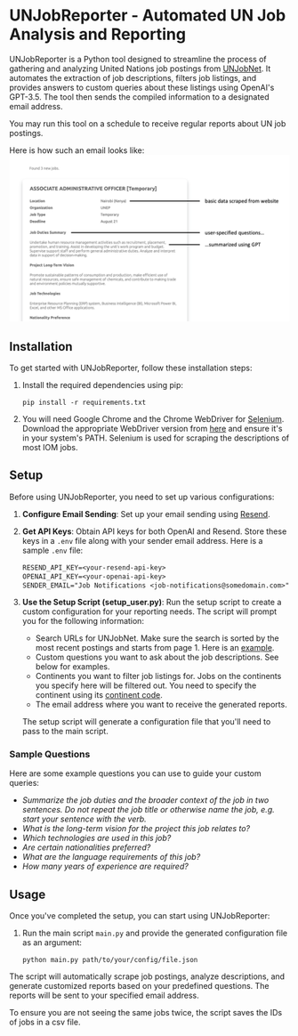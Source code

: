 # UNJobReporter - Automated UN Job Analysis and Reporting

UNJobReporter is a Python tool designed to streamline the process of gathering and analyzing United Nations job postings from [UNJobNet](https://www.unjobnet.org). It automates the extraction of job descriptions, filters job listings, and provides answers to custom queries about these listings using OpenAI's GPT-3.5. The tool then sends the compiled information to a designated email address.

You may run this tool on a schedule to receive regular reports about UN job postings.

Here is how such an email looks like:
![Sample Email Screenshot](readme_image/sample_email.png)

## Installation

To get started with UNJobReporter, follow these installation steps:

1. Install the required dependencies using pip:
   ```
   pip install -r requirements.txt
   ```

2. You will need Google Chrome and the Chrome WebDriver for [Selenium](https://pypi.org/project/selenium/). Download the appropriate WebDriver version from [here](https://googlechromelabs.github.io/chrome-for-testing/) and ensure it's in your system's PATH. Selenium is used for scraping the descriptions of most IOM jobs.

## Setup

Before using UNJobReporter, you need to set up various configurations:

1. **Configure Email Sending**:
   Set up your email sending using [Resend](https://resend.com/overview).

2. **Get API Keys**:
   Obtain API keys for both OpenAI and Resend. Store these keys in a `.env` file along with your sender email address. Here is a sample `.env` file:
    ```
    RESEND_API_KEY=<your-resend-api-key>
    OPENAI_API_KEY=<your-openai-api-key>
    SENDER_EMAIL="Job Notifications <job-notifications@somedomain.com>"
    ```

3. **Use the Setup Script (setup_user.py)**:
   Run the setup script to create a custom configuration for your reporting needs. The script will prompt you for the following information:
   - Search URLs for UNJobNet. Make sure the search is sorted by the most recent postings and starts from page 1. Here is an [example](https://www.unjobnet.org/jobs?occupations%5B0%5D=6&levels%5B0%5D=Entry+Professional&keywords=&locations%5B0%5D=&orderby=recent&page=1).
   - Custom questions you want to ask about the job descriptions. See below for examples.
   - Continents you want to filter job listings for. Jobs on the continents you specify here will be filtered out. You need to specify the continent using its [continent code](https://country-code.cl).
   - The email address where you want to receive the generated reports.

   The setup script will generate a configuration file that you'll need to pass to the main script.

### Sample Questions

Here are some example questions you can use to guide your custom queries:

- _Summarize the job duties and the broader context of the job in two sentences. Do not repeat the job title or otherwise name the job, e.g. start your sentence with the verb._
- _What is the long-term vision for the project this job relates to?_
- _Which technologies are used in this job?_
- _Are certain nationalities preferred?_
- _What are the language requirements of this job?_
- _How many years of experience are required?_

## Usage

Once you've completed the setup, you can start using UNJobReporter:

1. Run the main script `main.py` and provide the generated configuration file as an argument:
   ```
   python main.py path/to/your/config/file.json
   ```

The script will automatically scrape job postings, analyze descriptions, and generate customized reports based on your predefined questions. The reports will be sent to your specified email address.

To ensure you are not seeing the same jobs twice, the script saves the IDs of jobs in a csv file.